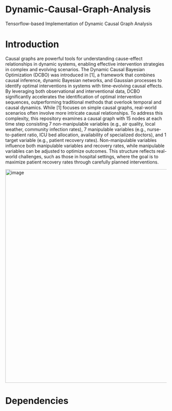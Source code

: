 # Dynamic-Causal-Graph-Analysis
Tensorflow-based Implementation of Dynamic Causal Graph Analysis
# Introduction

Causal graphs are powerful tools for understanding cause-effect relationships in dynamic systems, enabling effective intervention strategies in complex and evolving scenarios. The Dynamic Causal Bayesian Optimization (DCBO) was introduced in [1], a framework that combines causal inference, dynamic Bayesian networks, and Gaussian processes to identify optimal interventions in systems with time-evolving causal effects. By leveraging both observational and interventional data, DCBO significantly accelerates the identification of optimal intervention sequences, outperforming traditional methods that overlook temporal and causal dynamics. While [1] focuses on simple causal graphs, real-world scenarios often involve more intricate causal relationships. To address this complexity, this repository examines a causal graph with 15 nodes at each time step consisting 7 non-manipulable variables (e.g., air quality, local weather, community infection rates), 7 manipulable variables (e.g., nurse-to-patient ratio, ICU bed allocation, availability of specialized doctors), and 1 target variable (e.g., patient recovery rates). Non-manipulable variables influence both manipulable variables and recovery rates, while manipulable variables can be adjusted to optimize outcomes. This structure reflects real-world challenges, such as those in hospital settings, where the goal is to maximize patient recovery rates through carefully planned interventions.

<img width="667" alt="image" src="https://github.com/user-attachments/assets/8d61e13a-9aa6-4659-9010-bf40bcc26196" />

# Dependencies
